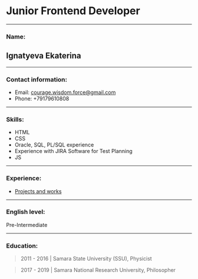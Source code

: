 # Junior Frontend Developer

---

### Name:
## Ignatyeva Ekaterina

---

### Contact information:
- Email: [courage.wisdom.force@gmail.com](mailto:courage.wisdom.force@gmail.com)
- Phone: +79179610808

---

### Skills:

- HTML
- CSS
- Oracle, SQL, PL/SQL experience
- Experience with JIRA Software for Test Planning
- JS

---

### Experience:

- [Projects and works](https://github.com/katya-oooops?tab=repositories)

---

### English level:

Pre-Intermediate

---

### Education:

> 2011 - 2016 | Samara State University (SSU), Physicist

> 2017 - 2019 | Samara National Research University, Philosopher
